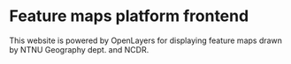 # Feature maps platform frontend

This website is powered by OpenLayers for displaying feature maps drawn by NTNU Geography dept. and NCDR. 
